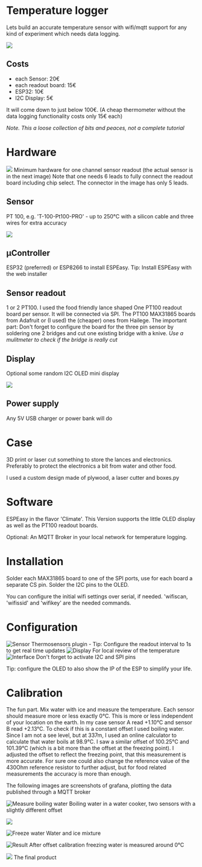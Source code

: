 # Temperature logger

Lets build an accurate temperature sensor with wifi/mqtt support for any kind of experiment which needs data logging.

![](img/product_case_opened.jpg)

## Costs
* each Sensor: 20€
* each readout board: 15€
* ESP32: 10€
* I2C Display: 5€

It will come down to just below 100€. (A cheap thermometer without the data logging functionality costs only 15€ each)

_Note. This a loose collection of bits and peaces, not a complete tutorial_

# Hardware

![](img/hardware.jpg)
Minimum hardware for one channel sensor readout (the actual sensor is in the next image) Note that one needs 6 leads to fully connect the readout board including chip select. The connector in the image has only 5 leads.

## Sensor
PT 100, e.g. 'T-100-Pt100-PRO' - up to 250°C with a silicon cable and three wires for extra accuracy

![](img/pt100.jpg)

## µController

ESP32 (preferred) or ESP8266 to install ESPEasy. Tip: Install ESPEasy with the web installer

## Sensor readout
1 or 2 PT100. I used the food friendly lance shaped 
One PT100 readout board per sensor. It will be connected via SPI. The PT100 MAX31865 boards from Adafruit or (I used) the (cheaper) ones from Hailege.
The important part: Don't forget to configure the board for the three pin sensor by soldering one 2 bridges and cut one existing bridge with a knive. *Use a mulitmeter to check if the bridge is really cut*

## Display

Optional some random I2C OLED mini display

![](img/product_display.jpg)

## Power supply

Any 5V USB charger or power bank will do

# Case
3D print or laser cut something to store the lances and electronics. Preferably to protect the electronics a bit from water and other food. 

I used a custom design made of plywood, a laser cutter and boxes.py

# Software

ESPEasy in the flavor 'Climate'. This Version supports the little OLED display as well as the PT100 readout boards.

Optional: An MQTT Broker in your local network for temperature logging. 

# Installation

Solder each MAX31865 board to one of the SPI ports, use for each board a separate CS pin.
Solder the I2C pins to the OLED.

You can configure the initial wifi settings over serial, if needed. 'wifiscan, 'wifissid' and 'wifikey' are the needed commands.

# Configuration

![Sensor](img/config_sensor.png)
Thermosensors plugin - Tip: Configure the readout interval to 1s to get real time updates
![Display](img/config_display.png)
For local review of the temperature
![Interface](img/config_interfaces.png)
Don't forget to activate I2C and SPI pins

Tip: configure the OLED to also show the IP of the ESP to simplify your life.

# Calibration
The fun part. Mix water with ice and measure the temperature. Each sensor should measure more or less exactly 0°C. This is more or less independent of your location on the earth. In my case sensor A read +1.10°C and sensor B read +2.13°C. To check if this is a constant offset I used boiling water. Since I am not a see level, but at 337m, I used an online calculator to calculate that water boils at 98.9°C. I saw a similar offset of 100.25°C and 101.39°C (which is a bit more than the offset at the freezing point). I adjusted the offset to reflect the freezing point, that this measurement is more accurate. For sure one could also change the reference value of the 430Ohm reference resistor to further adjust, but for food related measurements the accuracy is more than enough.

The following images are screenshots of grafana, plotting the data published through a MQTT broker

![Measure boiling water](img/Calibration_water_boil.png)
Boiling water in a water cooker, two sensors with a slightly different offset 

![](img/boiling_water_calibration.jpg)

![Freeze water](img/Calibration_water_freeze.png)
Water and ice mixture

![Result](img/Final_measurement_ice_water%23.png)
After offset calibration freezing water is measured around 0°C

![](img/product_case_closed.jpg)
The final product